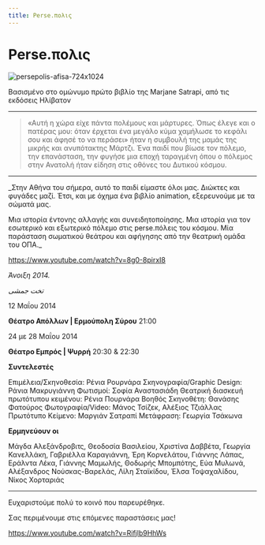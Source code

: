 ```yaml
---
title: Perse.πολις
---
```


# Perse.πολις

![persepolis-afisa-724x1024](https://github.com/theatrikiopa/theatrikiopa.eu/assets/16403754/603d25ee-da95-46c5-a415-0e510a8a8c53)

Βασισμένο στο ομώνυμο πρώτο βιβλίο της Marjane Satrapi, από τις εκδόσεις Ηλίβατον

***
> «Αυτή η χώρα είχε πάντα πολέμους και μάρτυρες. Όπως έλεγε και ο πατέρας μου: όταν έρχεται ένα μεγάλο κύμα χαμήλωσε το κεφάλι σου και άφησέ το να περάσει» ήταν η συμβουλή της μαμάς της μικρής και ανυπότακτης Μάρτζι. Ένα παιδί που βίωσε τον πόλεμο, την επανάσταση, την φυγήσε μια εποχή ταραγμένη όπου ο πόλεμος στην Ανατολή ήταν είδηση στις οθόνες του Δυτικού κόσμου.
***

_Στην Αθήνα του σήμερα,  αυτό το παιδί είμαστε όλοι μας. Διώκτες και φυγάδες μαζί. Έτσι, και με όχημα ένα βιβλίο animation, εξερευνούμε με τα σώματά μας.

Mια ιστορία έντονης αλλαγής και συνειδητοποίησης.
Μια ιστορία για τον εσωτερικό και εξωτερικό πόλεμο στις perse.πόλεις του κόσμου. Mία παράσταση σωματικού θεάτρου και αφήγησης από την θεατρική ομάδα του ΟΠΑ._

https://www.youtube.com/watch?v=8g0-8pirxI8

_Άνοιξη 2014._

_تخت جمشی_

12 Μαΐου 2014 

**Θέατρο Απόλλων | Ερμούπολη Σύρου** 21:00

24 με 28 Μαΐου 2014 

**Θέατρο Εμπρός | Ψυρρή** 20:30 & 22:30

**Συντελεστές**

Επιμέλεια/Σκηνοθεσία: Ρένια Pουρνάρα
Σκηνογραφία/Graphic Design: Ράνια Μακρυγιάννη
Φωτισμοί: Σοφία Αναστασιάδη
Θεατρική διασκευή πρωτότυπου κειμένου: Ρένια Πουρνάρα
Βοηθός Σκηνοθέτη: Θανάσης Φατούρος
Φωτογραφία/Video: Μάνος Τσίζεκ, Αλέξιος Τζιάλλας
Πρωτότυπο Κείμενο: Μαργιάν Σατραπί
Μετάφραση: Γεωργία Τσάκωνα

**Ερμηνεύουν οι**

Μάγδα Αλεξάνδροβιτς, Θεοδοσία Βασιλείου, Χριστίνα Δαββέτα, Γεωργία Κανελλάκη, Γαβριέλλα Καραγιάννη, Έρη Κορνελάτου, Γιάννης Λάπας, Εράλντα Λέκα, Γιάννης Μαμωλής, Θοδωρής Μπομπότης, Εύα Μυλωνά, Αλέξανδρος Νούσκας-Βαρελάς, Λίλη Σταϊκίδου, Έλσα Τοψαχαλίδου, Νίκος Χορταριάς

***

Ευχαριστούμε πολύ το κοινό που παρευρέθηκε.

Σας περιμένουμε στις επόμενες παραστάσεις μας!

https://www.youtube.com/watch?v=Rifjlb9HhWs
